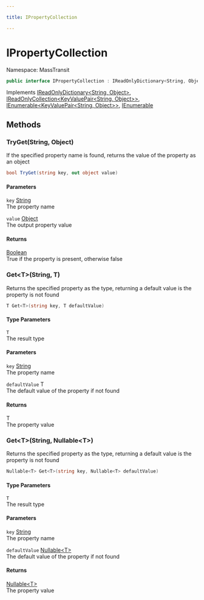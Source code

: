 ```yaml
---

title: IPropertyCollection

---
```


# IPropertyCollection

Namespace: MassTransit

```csharp
public interface IPropertyCollection : IReadOnlyDictionary<String, Object>, IReadOnlyCollection<KeyValuePair<String, Object>>, IEnumerable<KeyValuePair<String, Object>>, IEnumerable
```

Implements [IReadOnlyDictionary\<String, Object\>](https://learn.microsoft.com/en-us/dotnet/api/system.collections.generic.ireadonlydictionary-2), [IReadOnlyCollection\<KeyValuePair\<String, Object\>\>](https://learn.microsoft.com/en-us/dotnet/api/system.collections.generic.ireadonlycollection-1), [IEnumerable\<KeyValuePair\<String, Object\>\>](https://learn.microsoft.com/en-us/dotnet/api/system.collections.generic.ienumerable-1), [IEnumerable](https://learn.microsoft.com/en-us/dotnet/api/system.collections.ienumerable)

## Methods

### **TryGet(String, Object)**

If the specified property name is found, returns the value of the property as an object

```csharp
bool TryGet(string key, out object value)
```

#### Parameters

`key` [String](https://learn.microsoft.com/en-us/dotnet/api/system.string)<br/>
The property name

`value` [Object](https://learn.microsoft.com/en-us/dotnet/api/system.object)<br/>
The output property value

#### Returns

[Boolean](https://learn.microsoft.com/en-us/dotnet/api/system.boolean)<br/>
True if the property is present, otherwise false

### **Get\<T\>(String, T)**

Returns the specified property as the type, returning a default value is the property is not found

```csharp
T Get<T>(string key, T defaultValue)
```

#### Type Parameters

`T`<br/>
The result type

#### Parameters

`key` [String](https://learn.microsoft.com/en-us/dotnet/api/system.string)<br/>
The property name

`defaultValue` T<br/>
The default value of the property if not found

#### Returns

T<br/>
The property value

### **Get\<T\>(String, Nullable\<T\>)**

Returns the specified property as the type, returning a default value is the property is not found

```csharp
Nullable<T> Get<T>(string key, Nullable<T> defaultValue)
```

#### Type Parameters

`T`<br/>
The result type

#### Parameters

`key` [String](https://learn.microsoft.com/en-us/dotnet/api/system.string)<br/>
The property name

`defaultValue` [Nullable\<T\>](https://learn.microsoft.com/en-us/dotnet/api/system.nullable-1)<br/>
The default value of the property if not found

#### Returns

[Nullable\<T\>](https://learn.microsoft.com/en-us/dotnet/api/system.nullable-1)<br/>
The property value
